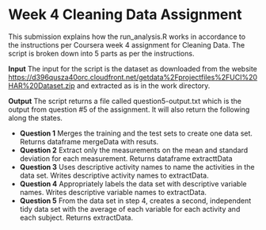 # Week 4 Cleaning Data Assignment

This submission explains how the run_analysis.R works in accordance to the instructions per Coursera week 4 assignment for Cleaning Data.  The script is broken down into 5 parts as per the instructions.  

**Input** The input for the script is the dataset as downloaded from the website https://d396qusza40orc.cloudfront.net/getdata%2Fprojectfiles%2FUCI%20HAR%20Dataset.zip and extracted as is in the work directory.

**Output** The script returns a file called question5-output.txt which is the output from question #5 of the assignment.  It will also return the following along the states. 

- **Question 1** Merges the training and the test sets to create one data set.  Returns dataframe mergeData with resuts.
- **Question 2** Extract only the measurements on the mean and standard deviation for each measurement. Returns dataframe extracttData
- **Question 3** Uses descriptive activity names to name the activities in the data set.  Writes descriptive activity names to extractData.
- **Question 4** Appropriately labels the data set with descriptive variable names.  Writes descriptive variable names to extractData.
- **Question 5** From the data set in step 4, creates a second, independent tidy data set with the average of each variable for each activity and each subject.  Returns extractData.
